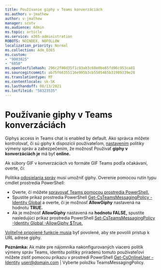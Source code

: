```yaml
---
title: Používanie giphy v Teams konverzáciách
ms.author: v-jmathew
author: v-jmathew
manager: scotv
ms.audience: Admin
ms.topic: article
ms.service: o365-administration
ROBOTS: NOINDEX, NOFOLLOW
localization_priority: Normal
ms.collection: Adm_O365
ms.custom:
- "9003825"
- "6850"
ms.openlocfilehash: 296c2f80d35f1c93ab3c60e0be65fd96c953ca81
ms.sourcegitcommit: ab75f66355116e995b3cb5505465b31989339e28
ms.translationtype: MT
ms.contentlocale: sk-SK
ms.lasthandoff: 08/13/2021
ms.locfileid: "58323535"
---
```

# <a name="using-giphys-in-teams-conversations"></a>Používanie giphy v Teams konverzáciách

Giphys access in Teams chat is enabled by default. Ako správca môžete kontrolovať, či sú giphy k dispozícii používateľom, [nastavením](https://docs.microsoft.com/microsoftteams/messaging-policies-in-teams#messaging-policy-settings) politiky výmeny správ a zabezpečením, že možnosť Používať **giphy v konverzáciách je** má byť **online.**

Ak súbory GIF v konverzáciách vo formáte GIF Teams podľa očakávaní, overte, či:

Politika [odosielania správ](https://docs.microsoft.com/microsoftteams/messaging-policies-in-teams) musí umožniť giphy. Overenie pomocou rutín typu cmdlet prostredia PowerShell:

- Overte, či môžete [spravovať Teams pomocou prostredia PowerShell.](https://docs.microsoft.com/microsoftteams/teams-powershell-overview?view=o365-worldwide#manage-teams-with-powershell)
- Spustite príkaz prostredia PowerShell [Get-CsTeamsMessagingPolicy -Identity Global](https://docs.microsoft.com/powershell/module/skype/get-csteamsmessagingpolicy?view=skype-ps) a overte, či je možnosť **AllowGiphy** nastavená na hodnotu **TRUE.**
- Ak je možnosť **AllowGiphy** nastavená na **hodnotu FALSE,** spustite nasledujúci príkaz prostredia PowerShell [Set-CsTeamsMessagingPolicy -Identity Global -AllowGiphy $True.](https://docs.microsoft.com/powershell/module/skype/set-csteamsmessagingpolicy?view=skype-ps)

[Voliteľné pripojené funkcie musia](https://docs.microsoft.com/deployoffice/privacy/optional-connected-experiences) byť povolené, aby ste povolili prístup k URL adrese giphy.

**Poznámka:** Ak máte pre nájomníka nakonfigurovaných viacero politík výmeny správ Teams, identitu politiky priradenú tomuto používateľovi môžete zistiť pomocou príkazu v prostredí PowerShell [Get-CsOnlineUser -Identity](https://docs.microsoft.com/powershell/module/skype/get-csonlineuser?view=skype-ps) <user@domain.com> | Vyberte položku TeamsMessagingPolicy.
